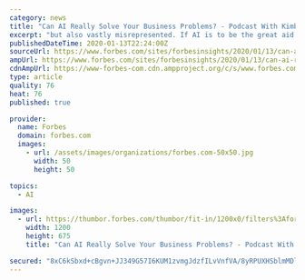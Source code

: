 ```yaml
---
category: news
title: "Can AI Really Solve Your Business Problems? - Podcast With Kimberly Storin VP, Marketing IBM"
excerpt: "but also vastly misrepresented. If AI is to be the great aid to society, it also needs to represent all the components of culture"
publishedDateTime: 2020-01-13T22:24:00Z
sourceUrl: https://www.forbes.com/sites/forbesinsights/2020/01/13/can-ai-really-solve-your-business-problemspodcast-with-kimberly-storin-vp-marketing-ibm/
ampUrl: https://www.forbes.com/sites/forbesinsights/2020/01/13/can-ai-really-solve-your-business-problemspodcast-with-kimberly-storin-vp-marketing-ibm/amp/
cdnAmpUrl: https://www-forbes-com.cdn.ampproject.org/c/s/www.forbes.com/sites/forbesinsights/2020/01/13/can-ai-really-solve-your-business-problemspodcast-with-kimberly-storin-vp-marketing-ibm/amp/
type: article
quality: 76
heat: 76
published: true

provider:
  name: Forbes
  domain: forbes.com
  images:
    - url: /assets/images/organizations/forbes.com-50x50.jpg
      width: 50
      height: 50

topics:
  - AI

images:
  - url: https://thumbor.forbes.com/thumbor/fit-in/1200x0/filters%3Aformat%28jpg%29/https%3A%2F%2Fspecials-images.forbesimg.com%2Fimageserve%2F1154360236%2F0x0.jpg%3FcropX1%3D0%26cropX2%3D7952%26cropY1%3D10%26cropY2%3D4483
    width: 1200
    height: 675
    title: "Can AI Really Solve Your Business Problems? - Podcast With Kimberly Storin VP, Marketing IBM"

secured: "8xC6kSbxd+cBgvn+JJ349G57I6KUM1zvmgJdzfILvVnfVA/8yRPUXHSblmMDlqSXGod5SdsLjngkGcnlC8iRckGzmUjOu8+8pH4CUJ67jCOGytw5Uo44CujnGsLOgZm8bI3G41D9xnA4pLVbzLsLKwl5HoIfEFvQuCriTIKRppS+Ucv/veQgalZXBI3zwxwC6ICG9PktTkjdGsKLIroYsLyt89AJBQNGo0WPIcmG9iOlxR48dgEEgcIDGEwn2YxB2WG4dcTYEEE1YTWm91GAi0jj6CZAfV9Me9Xdy22Pp6U=;cPKA+qiuoQM9+/duclp5JA=="
---
```


